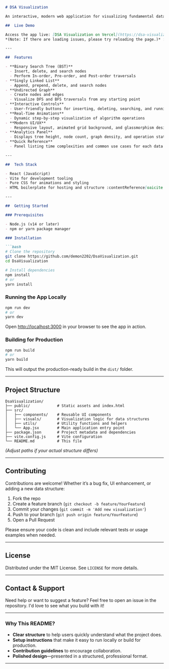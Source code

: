 ````markdown
# DSA Visualization

An interactive, modern web application for visualizing fundamental data structures such as Binary Search Trees, Linked Lists, and Graphs. Built with React and styled using pure CSS, this tool brings learning to life with real-time, animated visualizations.

##  Live Demo

Access the app live: [DSA Visualization on Vercel](https://dsa-visualization-omega.vercel.app)  
*(Note: If there are loading issues, please try reloading the page.)* :contentReference[oaicite:0]{index=0}

---

##  Features

- **Binary Search Tree (BST)**
  - Insert, delete, and search nodes
  - Perform In-order, Pre-order, and Post-order traversals
- **Singly Linked List**
  - Append, prepend, delete, and search nodes
- **Undirected Graph**
  - Create nodes and edges
  - Visualize DFS and BFS traversals from any starting point
- **Interactive Controls**
  - User-friendly buttons for inserting, deleting, searching, and running algorithms
- **Real-Time Animations**
  - Dynamic step-by-step visualization of algorithm operations
- **Modern UI/UX**
  - Responsive layout, animated grid background, and glassmorphism design
- **Analytics Panel**
  - Displays tree height, node count, graph density, and operation status metrics
- **Quick Reference**
  - Panel listing time complexities and common use cases for each data structure :contentReference[oaicite:1]{index=1}

---

##  Tech Stack

- React (JavaScript)
- Vite for development tooling
- Pure CSS for animations and styling
- HTML boilerplate for hosting and structure :contentReference[oaicite:2]{index=2}

---

##  Getting Started

### Prerequisites

- Node.js (v14 or later)
- npm or yarn package manager

### Installation

```bash
# Clone the repository
git clone https://github.com/demon2202/DsaVisualization.git
cd DsaVisualization

# Install dependencies
npm install
# or
yarn install
````

### Running the App Locally

```bash
npm run dev
# or
yarn dev
```

Open [http://localhost:3000](http://localhost:3000) in your browser to see the app in action.

### Building for Production

```bash
npm run build
# or
yarn build
```

This will output the production-ready build in the `dist/` folder.

---

## Project Structure

```
DsaVisualization/
├── public/            # Static assets and index.html
├── src/
│   ├── components/    # Reusable UI components
│   ├── visuals/       # Visualization logic for data structures
│   ├── utils/         # Utility functions and helpers
│   └── App.jsx        # Main application entry point
├── package.json       # Project metadata and dependencies
├── vite.config.js     # Vite configuration
└── README.md          # This file
```

*(Adjust paths if your actual structure differs)*

---

## Contributing

Contributions are welcome! Whether it’s a bug fix, UI enhancement, or adding a new data structure:

1. Fork the repo
2. Create a feature branch (`git checkout -b feature/YourFeature`)
3. Commit your changes (`git commit -m 'Add new visualization'`)
4. Push to your branch (`git push origin feature/YourFeature`)
5. Open a Pull Request

Please ensure your code is clean and include relevant tests or usage examples when needed.

---

## License

Distributed under the MIT License. See `LICENSE` for more details.

---

## Contact & Support

Need help or want to suggest a feature? Feel free to open an issue in the repository. I'd love to see what you build with it!

---

### Why This README?

* **Clear structure** to help users quickly understand what the project does.
* **Setup instructions** that make it easy to run locally or build for production.
* **Contribution guidelines** to encourage collaboration.
* **Polished design**—presented in a structured, professional format.

---
